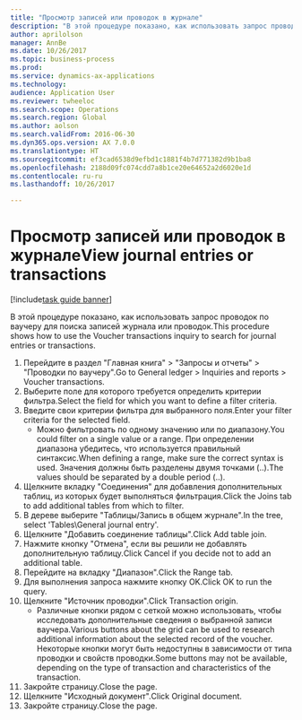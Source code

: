```yaml
--- 
title: "Просмотр записей или проводок в журнале"
description: "В этой процедуре показано, как использовать запрос проводок по ваучеру для поиска записей журнала или проводок."
author: aprilolson
manager: AnnBe
ms.date: 10/26/2017
ms.topic: business-process
ms.prod: 
ms.service: dynamics-ax-applications
ms.technology: 
audience: Application User
ms.reviewer: twheeloc
ms.search.scope: Operations
ms.search.region: Global
ms.author: aolson
ms.search.validFrom: 2016-06-30
ms.dyn365.ops.version: AX 7.0.0
ms.translationtype: HT
ms.sourcegitcommit: ef3cad6538d9efbd1c1881f4b7d771382d9b1ba8
ms.openlocfilehash: 2188d09fc074cdd7a8b1ce20e64652a2d6020e1d
ms.contentlocale: ru-ru
ms.lasthandoff: 10/26/2017

---
```

# <a name="view-journal-entries-or-transactions"></a><span data-ttu-id="5deb2-103">Просмотр записей или проводок в журнале</span><span class="sxs-lookup"><span data-stu-id="5deb2-103">View journal entries or transactions</span></span>

[!include[task guide banner](../../includes/task-guide-banner.md)]

<span data-ttu-id="5deb2-104">В этой процедуре показано, как использовать запрос проводок по ваучеру для поиска записей журнала или проводок.</span><span class="sxs-lookup"><span data-stu-id="5deb2-104">This procedure shows how to use the Voucher transactions inquiry to search for journal entries or transactions.</span></span>

1. <span data-ttu-id="5deb2-105">Перейдите в раздел "Главная книга" > "Запросы и отчеты" > "Проводки по ваучеру".</span><span class="sxs-lookup"><span data-stu-id="5deb2-105">Go to General ledger > Inquiries and reports > Voucher transactions.</span></span>
2. <span data-ttu-id="5deb2-106">Выберите поле для которого требуется определить критерии фильтра.</span><span class="sxs-lookup"><span data-stu-id="5deb2-106">Select the field for which you want to define a filter criteria.</span></span>
3. <span data-ttu-id="5deb2-107">Введите свои критерии фильтра для выбранного поля.</span><span class="sxs-lookup"><span data-stu-id="5deb2-107">Enter your filter criteria for the selected field.</span></span>
    * <span data-ttu-id="5deb2-108">Можно фильтровать по одному значению или по диапазону.</span><span class="sxs-lookup"><span data-stu-id="5deb2-108">You could filter on a single value or a range.</span></span> <span data-ttu-id="5deb2-109">При определении диапазона убедитесь, что используется правильный синтаксис.</span><span class="sxs-lookup"><span data-stu-id="5deb2-109">When defining a range, make sure the correct syntax is used.</span></span> <span data-ttu-id="5deb2-110">Значения должны быть разделены двумя точками (..).</span><span class="sxs-lookup"><span data-stu-id="5deb2-110">The values should be separated by a double period (..).</span></span>  
4. <span data-ttu-id="5deb2-111">Щелкните вкладку "Соединения" для добавления дополнительных таблиц, из которых будет выполняться фильтрация.</span><span class="sxs-lookup"><span data-stu-id="5deb2-111">Click the Joins tab to add additional tables from which to filter.</span></span>
5. <span data-ttu-id="5deb2-112">В дереве выберите "Таблицы/Запись в общем журнале".</span><span class="sxs-lookup"><span data-stu-id="5deb2-112">In the tree, select 'Tables\General journal entry'.</span></span>
6. <span data-ttu-id="5deb2-113">Щелкните "Добавить соединение таблицы".</span><span class="sxs-lookup"><span data-stu-id="5deb2-113">Click Add table join.</span></span>
7. <span data-ttu-id="5deb2-114">Нажмите кнопку "Отмена", если вы решили не добавлять дополнительную таблицу.</span><span class="sxs-lookup"><span data-stu-id="5deb2-114">Click Cancel if you decide not to add an additional table.</span></span>
8. <span data-ttu-id="5deb2-115">Перейдите на вкладку "Диапазон".</span><span class="sxs-lookup"><span data-stu-id="5deb2-115">Click the Range tab.</span></span>
9. <span data-ttu-id="5deb2-116">Для выполнения запроса нажмите кнопку OK.</span><span class="sxs-lookup"><span data-stu-id="5deb2-116">Click OK to run the query.</span></span>
10. <span data-ttu-id="5deb2-117">Щелкните "Источник проводки".</span><span class="sxs-lookup"><span data-stu-id="5deb2-117">Click Transaction origin.</span></span>
    * <span data-ttu-id="5deb2-118">Различные кнопки рядом с сеткой можно использовать, чтобы исследовать дополнительные сведения о выбранной записи ваучера.</span><span class="sxs-lookup"><span data-stu-id="5deb2-118">Various buttons about the grid can be used to research additional information about the selected record of the voucher.</span></span> <span data-ttu-id="5deb2-119">Некоторые кнопки могут быть недоступны в зависимости от типа проводки и свойств проводки.</span><span class="sxs-lookup"><span data-stu-id="5deb2-119">Some buttons may not be available, depending on the type of transaction and characteristics of the transaction.</span></span>  
11. <span data-ttu-id="5deb2-120">Закройте страницу.</span><span class="sxs-lookup"><span data-stu-id="5deb2-120">Close the page.</span></span>
12. <span data-ttu-id="5deb2-121">Щелкните "Исходный документ".</span><span class="sxs-lookup"><span data-stu-id="5deb2-121">Click Original document.</span></span>
13. <span data-ttu-id="5deb2-122">Закройте страницу.</span><span class="sxs-lookup"><span data-stu-id="5deb2-122">Close the page.</span></span>


